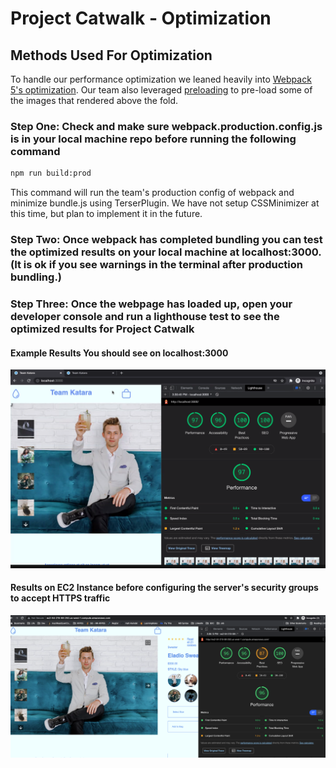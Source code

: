 # Project Catwalk - Optimization

## Methods Used For Optimization

To handle our performance optimization we leaned heavily into [Webpack 5's optimization](https://webpack.js.org/configuration/optimization/). Our team also leveraged [preloading](https://developer.mozilla.org/en-US/docs/Web/HTML/Link_types/preload) to pre-load some of the images that rendered above the fold.

### Step One: Check and make sure webpack.production.config.js is in your local machine repo before running the following command

```bash
npm run build:prod
```

This command will run the team's production config of webpack and minimize bundle.js using TerserPlugin. We have not setup CSSMinimizer at this time, but plan to implement it in the future.

### Step Two: Once webpack has completed bundling you can test the optimized results on your local machine at localhost:3000. (It is ok if you see warnings in the terminal after production bundling.)

### Step Three: Once the webpage has loaded up, open your developer console and run a lighthouse test to see the optimized results for Project Catwalk

#### Example Results You should see on localhost:3000

![optimization](client/assets/optimization.png)

#### Results on EC2 Instance before configuring the server's security groups to accept HTTPS traffic

![ec2-optimization](client/assets/ec2-optimization.png)
